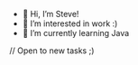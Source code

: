 - 👋 Hi, I’m Steve!
- 👀 I’m interested in work :)
- 🌱 I’m currently learning Java

// Open to new tasks ;)

<!---
Steve3560/Steve3560 is a ✨ special ✨ repository because its `README.md` (this file) appears on your GitHub profile.
You can click the Preview link to take a look at your changes.
--->
